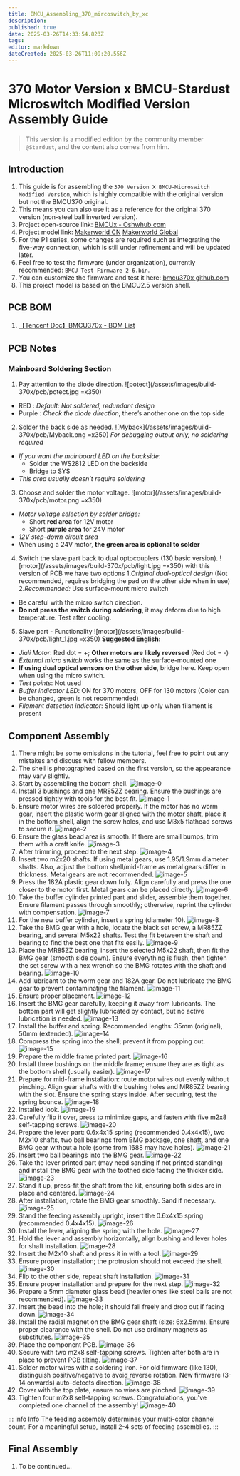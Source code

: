 ```yaml
---
title: BMCU_Assembling_370_mircoswitch_by_xc
description: 
published: true
date: 2025-03-26T14:33:54.823Z
tags: 
editor: markdown
dateCreated: 2025-03-26T11:09:20.556Z
---
```


# 370 Motor Version x BMCU-Stardust Microswitch Modified Version Assembly Guide

> This version is a modified edition by the community member `@Stardust`, and the content also comes from him.


## Introduction

1. This guide is for assembling the `370 Version X BMCU-Microswitch Modified Version`, which is highly compatible with the original version but not the BMCU370 original.
2. This means you can also use it as a reference for the original 370 version (non-steel ball inverted version).
3. Project open-source link: [BMCUx - Oshwhub.com](https://oshwhub.com/xingcc1/bmcu-370x)
4. Project model link: [Makerworld CN](https://makerworld.com.cn/zh/models/1000993-bmcu-370-tie-pian-wei-dong-bo-li-zhu-hong-fa-yuan#profileId-1026446) [Makerworld Global](https://makerworld.com/zh/models/1175070-bmcu-370-surface-mount-microswitch-glass-bead-trig#profileId-1184075)
5. For the P1 series, some changes are required such as integrating the five-way connection, which is still under refinement and will be updated later.
6. Feel free to test the firmware (under organization), currently recommended: `BMCU Test Firmware 2-6.bin`.
7. You can customize the firmware and test it here: [bmcu370x github.com](https://github.com/Xing-C/BMCU370x)
8. This project model is based on the BMCU2.5 version shell.

## PCB BOM

1. [【Tencent Doc】BMCU370x - BOM List](https://docs.qq.com/sheet/DTXJPYXVjVXpnY0F3?tab=000001)

## PCB Notes

### Mainboard Soldering Section

1. Pay attention to the diode direction.
   ![potect](/assets/images/build-370x/pcb/potect.jpg =x350)
- RED : *Default: Not soldered, redundant design*  
- Purple : *Check the diode direction*, there’s another one on the top side

2. Solder the back side as needed.
   ![Myback](/assets/images/build-370x/pcb/Myback.png =x350)
 *For debugging output only, no soldering required*  
- *If you want the mainboard LED on the backside*:  
  - Solder the WS2812 LED on the backside  
  - Bridge to SYS  
- *This area usually doesn’t require soldering*   
   
3. Choose and solder the motor voltage.
   ![motor](/assets/images/build-370x/pcb/motor.png =x350)
- *Motor voltage selection by solder bridge:*  
  - Short **red area** for 12V motor  
  - Short **purple area** for 24V motor  
- *12V step-down circuit area*  
- When using a 24V motor, **the green area is optional to solder**
   
4. Switch the slave part back to dual optocouplers (130 basic version).
   ![motor](/assets/images/build-370x/pcb/light.jpg =x350)
with this version of PCB we have two options
	1.*Original dual-optical design* (Not recommended, requires bridging the pad on the other side when in use)  
  2.*Recommended:* Use surface-mount micro switch  
- Be careful with the micro switch direction.  
- **Do not press the switch during soldering**, it may deform due to high temperature. Test after cooling.


5. Slave part - Functionality
   ![motor](/assets/images/build-370x/pcb/light_1.jpg =x350)
**Suggested English:**  
- *Jiali Motor*: Red dot = +; **Other motors are likely reversed** (Red dot = -)  
- *External micro switch* works the same as the surface-mounted one  
- **If using dual optical sensors on the other side**, bridge here. Keep open when using the micro switch.  
- *Test points*: Not used  
- *Buffer indicator LED*: ON for 370 motors, OFF for 130 motors (Color can be changed, green is not recommended)  
- *Filament detection indicator*: Should light up only when filament is present

## Component Assembly

1. There might be some omissions in the tutorial, feel free to point out any mistakes and discuss with fellow members.
2. The shell is photographed based on the first version, so the appearance may vary slightly.
3. Start by assembling the bottom shell.
   ![image-0](/assets/images/build-370x/0.jpg)
4. Install 3 bushings and one MR85ZZ bearing. Ensure the bushings are pressed tightly with tools for the best fit.
   ![image-1](/assets/images/build-370x/1.jpg)
5. Ensure motor wires are soldered properly. If the motor has no worm gear, insert the plastic worm gear aligned with the motor shaft, place it in the bottom shell, align the screw holes, and use M3x5 flathead screws to secure it.
   ![image-2](/assets/images/build-370x/2.jpg)
6. Ensure the glass bead area is smooth. If there are small bumps, trim them with a craft knife.
   ![image-3](/assets/images/build-370x/2.1-new.jpg)
7. After trimming, proceed to the next step.
   ![image-4](/assets/images/build-370x/2.2-new.jpg)
8. Insert two m2x20 shafts. If using metal gears, use 1.95/1.9mm diameter shafts. Also, adjust the bottom shell/mid-frame as metal gears differ in thickness. Metal gears are not recommended.
   ![image-5](/assets/images/build-370x/3.jpg)
9. Press the 182A plastic gear down fully. Align carefully and press the one closer to the motor first. Metal gears can be placed directly.
   ![image-6](/assets/images/build-370x/4.jpg)
10. Take the buffer cylinder printed part and slider, assemble them together. Ensure filament passes through smoothly; otherwise, reprint the cylinder with compensation.
    ![image-7](/assets/images/build-370x/5.jpg)
11. For the new buffer cylinder, insert a spring (diameter 10).
    ![image-8](/assets/images/build-370x/5-new.jpg)
12. Take the BMG gear with a hole, locate the black set screw, a MR85ZZ bearing, and several M5x22 shafts. Test the fit between the shaft and bearing to find the best one that fits easily.
    ![image-9](/assets/images/build-370x/6.jpg)
13. Place the MR85ZZ bearing, insert the selected M5x22 shaft, then fit the BMG gear (smooth side down). Ensure everything is flush, then tighten the set screw with a hex wrench so the BMG rotates with the shaft and bearing.
    ![image-10](/assets/images/build-370x/7.jpg)
14. Add lubricant to the worm gear and 182A gear. Do not lubricate the BMG gear to prevent contaminating the filament.
    ![image-11](/assets/images/build-370x/8.jpg)
15. Ensure proper placement.
    ![image-12](/assets/images/build-370x/9.jpg)
16. Insert the BMG gear carefully, keeping it away from lubricants. The bottom part will get slightly lubricated by contact, but no active lubrication is needed.
    ![image-13](/assets/images/build-370x/10.jpg)
17. Install the buffer and spring. Recommended lengths: 35mm (original), 50mm (extended).
    ![image-14](/assets/images/build-370x/11.jpg)
18. Compress the spring into the shell; prevent it from popping out.
    ![image-15](/assets/images/build-370x/12.jpg)
19. Prepare the middle frame printed part.
    ![image-16](/assets/images/build-370x/13.jpg)
20. Install three bushings on the middle frame; ensure they are as tight as the bottom shell (usually easier).
    ![image-17](/assets/images/build-370x/14.jpg)
21. Prepare for mid-frame installation: route motor wires out evenly without pinching. Align gear shafts with the bushing holes and MR85ZZ bearing with the slot. Ensure the spring stays inside. After securing, test the spring bounce.
    ![image-18](/assets/images/build-370x/15.jpg)
22. Installed look.
    ![image-19](/assets/images/build-370x/15.1.jpg)
23. Carefully flip it over, press to minimize gaps, and fasten with five m2x8 self-tapping screws.
    ![image-20](/assets/images/build-370x/16.jpg)
24. Prepare the lever part: 0.6x4x15 spring (recommended 0.4x4x15), two M2x10 shafts, two ball bearings from BMG package, one shaft, and one BMG gear without a hole (some from 1688 may have holes).
    ![image-21](/assets/images/build-370x/17.jpg)
25. Insert two ball bearings into the BMG gear.
    ![image-22](/assets/images/build-370x/18.jpg)
26. Take the lever printed part (may need sanding if not printed standing) and install the BMG gear with the toothed side facing the thicker side.
    ![image-23](/assets/images/build-370x/19.jpg)
27. Stand it up, press-fit the shaft from the kit, ensuring both sides are in place and centered.
    ![image-24](/assets/images/build-370x/20.jpg)
28. After installation, rotate the BMG gear smoothly. Sand if necessary.
    ![image-25](/assets/images/build-370x/21.jpg)
29. Stand the feeding assembly upright, insert the 0.6x4x15 spring (recommended 0.4x4x15).
    ![image-26](/assets/images/build-370x/22.jpg)
30. Install the lever, aligning the spring with the hole.
    ![image-27](/assets/images/build-370x/23.jpg)
31. Hold the lever and assembly horizontally, align bushing and lever holes for shaft installation.
    ![image-28](/assets/images/build-370x/24.jpg)
32. Insert the M2x10 shaft and press it in with a tool.
    ![image-29](/assets/images/build-370x/25.jpg)
33. Ensure proper installation; the protrusion should not exceed the shell.
    ![image-30](/assets/images/build-370x/26.jpg)
34. Flip to the other side, repeat shaft installation.
    ![image-31](/assets/images/build-370x/27.jpg)
35. Ensure proper installation and prepare for the next step.
    ![image-32](/assets/images/build-370x/27.1.jpg)
36. Prepare a 5mm diameter glass bead (heavier ones like steel balls are not recommended).
    ![image-33](/assets/images/build-370x/28.jpg)
37. Insert the bead into the hole; it should fall freely and drop out if facing down.
    ![image-34](/assets/images/build-370x/29.jpg)
38. Install the radial magnet on the BMG gear shaft (size: 6x2.5mm). Ensure proper clearance with the shell. Do not use ordinary magnets as substitutes.
    ![image-35](/assets/images/build-370x/30.jpg)
39. Place the component PCB.
    ![image-36](/assets/images/build-370x/31.jpg)
40. Secure with two m2x8 self-tapping screws. Tighten after both are in place to prevent PCB tilting.
    ![image-37](/assets/images/build-370x/32.jpg)
41. Solder motor wires with a soldering iron. For old firmware (like 130), distinguish positive/negative to avoid reverse rotation. New firmware (3-14 onwards) auto-detects direction.
    ![image-38](/assets/images/build-370x/33.jpg)
42. Cover with the top plate, ensure no wires are pinched.
    ![image-39](/assets/images/build-370x/34.jpg)
43. Tighten four m2x8 self-tapping screws. Congratulations, you've completed one channel of the assembly!
    ![image-40](/assets/images/build-370x/35.jpg)

::: info Info
The feeding assembly determines your multi-color channel count. For a meaningful setup, install 2-4 sets of feeding assemblies.
:::

## Final Assembly

1. To be continued...
